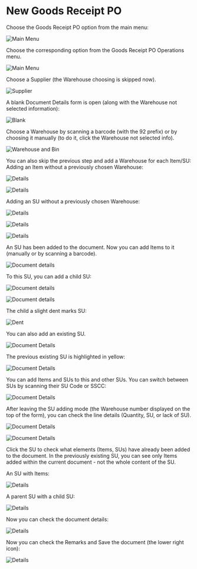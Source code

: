 # New Goods Receipt PO

Choose the Goods Receipt PO option from the main menu:

![Main Menu](./media/grpo-main-menu.webp)

Choose the corresponding option from the Goods Receipt PO Operations menu.

![Main Menu](./media/new-grpo-main.webp)

Choose a Supplier (the Warehouse choosing is skipped now).

![Supplier](./media/new-grop-new-supplier.webp)

A blank Document Details form is open (along with the Warehouse not selected information):

![Blank](./media/new-grpo-document-details.webp)

Choose a Warehouse by scanning a barcode (with the 92 prefix) or by choosing it manually (to do it, click the Warehouse not selected info).

![Warehouse and Bin](./media/new-grpo-warehouse-bin.webp)

You can also skip the previous step and add a Warehouse for each Item/SU:
Adding an Item without a previously chosen Warehouse:

![Details](./media/new-grpo-document-details-add-2.webp)

![Details](./media/new-grpo-document-details-warehouse.webp)

Adding an SU without a previously chosen Warehouse:

![Details](./media/new-grpo-document-details-add-3.webp)

![Details](./media/new-grpo-su-details.webp)

![Details](./media/new-grpo-su-details-warehouse.webp)

An SU has been added to the document. Now you can add Items to it (manually or by scanning a barcode).

![Document details](./media/new-grpo-document-details-ready.webp)

To this SU, you can add a child SU:

![Document details](./media/new-grpo-document-details-add-4.webp)

![Document details](./media/new-grpo-document-details-add-5.webp)

The child a slight dent marks SU:

![Dent](./media/new-grpo-document-details-dent.webp)

You can also add an existing SU.

![Document Details](./media/new-grpo-document-details-exisitng-su.webp)

The previous existing SU is highlighted in yellow:

![Document Details](./media/new-grpo-highlight.webp)

You can add Items and SUs to this and other SUs. You can switch between SUs by scanning their SU Code or SSCC:

![Document Details](./media/new-grpo-document-details-green-highlight.webp)

After leaving the SU adding mode (the Warehouse number displayed on the top of the form), you can check the line details (Quantity, SU, or lack of SU).

![Document Details](./media/new-grpo-document-details-green-highlight-2.webp)

![Document Details](./media/new-grpo-document-line-details.webp)

Click the SU to check what elements (Items, SUs) have already been added to the document. In the previously existing SU, you can see only Items added within the current document - not the whole content of the SU.

An SU with Items:

![Details](./media/new-grpo-document-su-items.webp)

A parent SU with a child SU:

![Details](./media/new-grpo-document-child-su.webp)

Now you can check the document details:

![Details](./media/new-grpo-document-summary.webp)

Now you can check the Remarks and Save the document (the lower right icon):

![Details](./media/new-grpo-document-remarks.webp)

